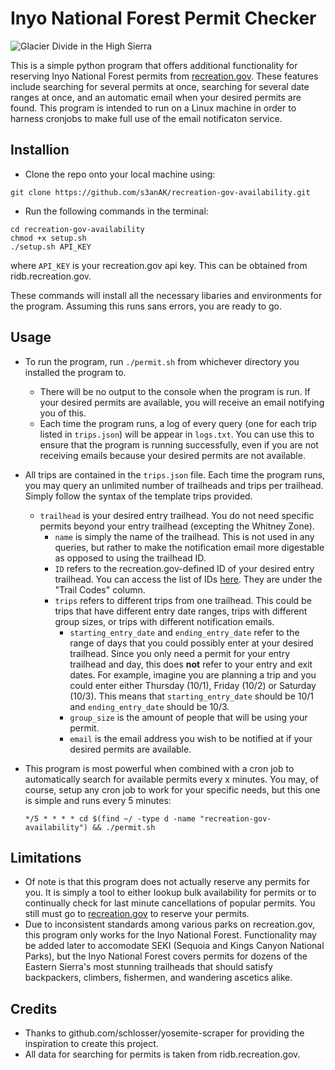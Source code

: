 # Inyo National Forest Permit Checker

![Glacier Divide in the High Sierra](https://user-images.githubusercontent.com/56090826/187283263-a51866d9-29f2-472a-a528-5160ea6e934f.jpg)

This is a simple python program that offers additional functionality for reserving Inyo National Forest permits from [recreation.gov](recreation.gov). These features include searching for several permits at once, searching for several date ranges at once, and an automatic email when your desired permits are found. This program is intended to run on a Linux machine in order to harness cronjobs to make full use of the email notificaton service.

## Installion

 - Clone the repo onto your local machine using:
```
git clone https://github.com/s3anAK/recreation-gov-availability.git
```	
 - Run the following commands in the terminal: 
```
cd recreation-gov-availability
chmod +x setup.sh
./setup.sh API_KEY
```
where `API_KEY` is your recreation.gov api key. This can be obtained from ridb.recreation.gov. 

These commands will install all the necessary libaries and environments for the program. Assuming this runs sans errors, you are ready to go.
## Usage
 - To run the program, run `./permit.sh` from whichever directory you installed the program to. 
	 - There will be no output to the console when the program is run. If your desired permits are available, you will receive an email notifying you of this.
	 - Each time the program runs, a log of every query (one for each trip listed in `trips.json`) will be appear in `logs.txt`. You can use this to ensure that the program is running successfully, even if you are not receiving emails because your desired permits are not available.
 - All trips are contained in the `trips.json` file. Each time the program runs, you may query an unlimited number of trailheads and trips per trailhead. Simply follow the syntax of the template trips provided.
	 - `trailhead` is your desired entry trailhead. You do not need specific permits beyond your entry trailhead (excepting the Whitney Zone).
		 - `name` is simply the name of the trailhead. This is not used in any queries, but rather to make the notification email more digestable as opposed to using the trailhead ID.
		 - `ID` refers to the recreation.gov-defined ID of your desired entry trailhead. You can access the list of IDs [here](https://www.fs.usda.gov/Internet/FSE_DOCUMENTS/fseprd922360.pdf). They are under the "Trail Codes" column. 
		 - `trips` refers to different trips from one trailhead. This could be trips that have different entry date ranges, trips with different group sizes, or trips with different notification emails.
			 - `starting_entry_date` and `ending_entry_date` refer to the range of days that you could possibly enter at your desired trailhead. Since you only need a permit for your entry trailhead and day, this does **not** refer to your entry and exit dates. For example, imagine you are planning a trip and you could enter either Thursday (10/1), Friday (10/2) or Saturday (10/3). This means that `starting_entry_date` should be 10/1 and `ending_entry_date` should be 10/3.
			 - `group_size` is the amount of people that will be using your permit.
			 - `email` is the email address you wish to be notified at if your desired permits are available.
- This program is most powerful when combined with a cron job to automatically search for available permits every x minutes. You may, of course, setup any cron job to work for your specific needs, but this one is simple and runs every 5 minutes:

	`*/5 * * * * cd $(find ~/ -type d -name "recreation-gov-availability") && ./permit.sh`

## Limitations

 - Of note is that this program does not actually reserve any permits for you. It is simply a tool to either lookup bulk availability for permits or to continually check for last minute cancellations of popular permits. You still must go to [recreation.gov](recreation.gov) to reserve your permits.
 - Due to inconsistent standards among various parks on recreation.gov, this program only works for the Inyo National Forest. Functionality may be added later to accomodate SEKI (Sequoia and Kings Canyon National Parks), but the Inyo National Forest covers permits for dozens of the Eastern Sierra's most stunning trailheads that should satisfy backpackers, climbers, fishermen, and wandering ascetics alike.

## Credits

 - Thanks to github.com/schlosser/yosemite-scraper for providing the inspiration to create this project.
 - All data for searching for permits is taken from ridb.recreation.gov.
